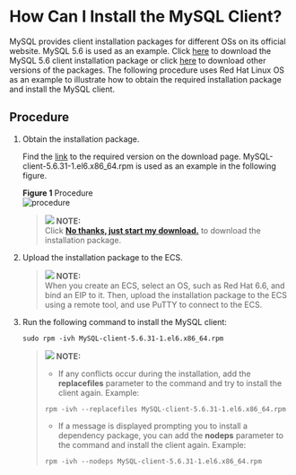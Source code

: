 # How Can I Install the MySQL Client?<a name="rds_faq_0027"></a>

MySQL provides client installation packages for different OSs on its official website. MySQL 5.6 is used as an example. Click  [here](http://dev.mysql.com/downloads/mysql/5.6.html#downloads)  to download the MySQL 5.6 client installation package or click  [here](http://downloads.mysql.com/archives/community/)  to download other versions of the packages. The following procedure uses Red Hat Linux OS as an example to illustrate how to obtain the required installation package and install the MySQL client.

## Procedure<a name="s161bbd959f38465787089af10a2d0190"></a>

1.  Obtain the installation package.

    Find the  [link](http://dev.mysql.com/downloads/file/?id=463159)  to the required version on the download page. MySQL-client-5.6.31-1.el6.x86\_64.rpm is used as an example in the following figure.

    **Figure  1**  Procedure<a name="f40223ae411b74068bbe28b35e2c4ba3e"></a>  
    ![](figures/procedure.png "procedure")

    >![](/images/icon-note.gif) **NOTE:**   
    >Click  **[No thanks, just start my download.](http://dev.mysql.com/get/Downloads/MySQL-5.6/MySQL-client-5.6.31-1.el6.x86_64.rpm)**  to download the installation package.  

2.  Upload the installation package to the ECS.

    >![](/images/icon-note.gif) **NOTE:**   
    >When you create an ECS, select an OS, such as Red Hat 6.6, and bind an EIP to it. Then, upload the installation package to the ECS using a remote tool, and use PuTTY to connect to the ECS.  

3.  Run the following command to install the MySQL client:

    ```
    sudo rpm -ivh MySQL-client-5.6.31-1.el6.x86_64.rpm
    ```

    >![](/images/icon-note.gif) **NOTE:**   
    >-   If any conflicts occur during the installation, add the  **replacefiles**  parameter to the command and try to install the client again. Example:  
    >    ```  
    >    rpm -ivh --replacefiles MySQL-client-5.6.31-1.el6.x86_64.rpm  
    >    ```  
    >-   If a message is displayed prompting you to install a dependency package, you can add the  **nodeps**  parameter to the command and install the client again. Example:  
    >    ```  
    >    rpm -ivh --nodeps MySQL-client-5.6.31-1.el6.x86_64.rpm  
    >    ```  


